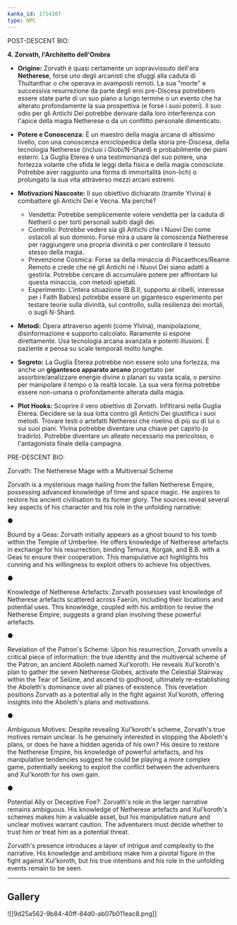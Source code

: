 ```yaml
---
kanka_id: 1714387
type: NPC
---
```


POST-DESCENT BIO:   
  

**4. Zorvath, l'Architetto dell'Ombra**

* **Origine:** Zorvath è quasi certamente un sopravvissuto dell'era **Netherese**,
  forse uno degli arcanisti che sfuggì alla caduta di Thultanthar o che
  operava in avamposti remoti. La sua "morte" e successiva resurrezione da
  parte degli eroi pre-Discesa potrebbero essere state parte di un suo
  piano a lungo termine o un evento che ha alterato profondamente la sua
  prospettiva (e forse i suoi poteri). Il suo odio per gli Antichi Dei
  potrebbe derivare dalla loro interferenza con l'apice della magia
  Netherese o da un conflitto personale dimenticato.
* **Potere e Conoscenza:**
  È un maestro della magia arcana di altissimo livello, con una
  conoscenza enciclopedica della storia pre-Discesa, della tecnologia
  Netherese (inclusi i Globi/N-Shard) e probabilmente dei piani esterni.
  La Guglia Eterea è una testimonianza del suo potere, una fortezza
  volante che sfida le leggi della fisica e della magia conosciute.
  Potrebbe aver raggiunto una forma di immortalità (non-lich) o prolungato
  la sua vita attraverso mezzi arcani estremi.
* **Motivazioni Nascoste:** Il suo obiettivo dichiarato (tramite Ylvina) è combattere gli Antichi Dei e Vecna. Ma perché?

  + Vendetta: Potrebbe semplicemente volere vendetta per la caduta di Netheril o per torti personali subiti dagli dei.
  + Controllo: Potrebbe vedere sia gli Antichi che i Nuovi Dei come ostacoli al suo
    dominio. Forse mira a usare la conoscenza Netherese per raggiungere una
    propria divinità o per controllare il tessuto stesso della magia.
  + Prevenzione Cosmica:
    Forse sa della minaccia di Piscaethces/Reame Remoto e crede che né gli
    Antichi né i Nuovi Dei siano adatti a gestirla. Potrebbe cercare di
    accumulare potere per affrontare lui questa minaccia, con metodi spietati.
  + Esperimento:
    L'intera situazione (B.B.II, supporto ai ribelli, interesse per i Faith
    Babies) potrebbe essere un gigantesco esperimento per testare teorie
    sulla divinità, sul controllo, sulla resilienza dei mortali, o sugli
    N-Shard.
* **Metodi:**
  Opera attraverso agenti (come Ylvina), manipolazione, disinformazione e
  supporto calcolato. Raramente si espone direttamente. Usa tecnologia
  arcana avanzata e potenti illusioni. È paziente e pensa su scale
  temporali molto lunghe.
* **Segreto:** La Guglia Eterea potrebbe non essere solo una fortezza, ma anche un **gigantesco apparato arcano**
  progettato per assorbire/analizzare energie divine o planari su vasta
  scala, o persino per manipolare il tempo o la realtà locale. La sua vera
  forma potrebbe essere non-umana o profondamente alterata dalla magia.
* **Plot Hooks:**
  Scoprire il vero obiettivo di Zorvath. Infiltrarsi nella Guglia Eterea.
  Decidere se la sua lotta contro gli Antichi Dei giustifica i suoi
  metodi. Trovare testi o artefatti Netheresi che rivelino di più su di
  lui o sui suoi piani. Ylvina potrebbe diventare una chiave per capirlo
  (o tradirlo). Potrebbe diventare un alleato necessario ma pericoloso, o
  l'antagonista finale della campagna.

PRE-DESCENT BIO:

Zorvath: The Netherese Mage with a Multiversal Scheme

Zorvath is a mysterious mage hailing from the fallen Netherese Empire, possessing advanced knowledge of time and space magic. He aspires to restore his ancient civilisation to its former glory. The sources reveal several key aspects of his character and his role in the unfolding narrative:

●

Bound by a Geas: Zorvath initially appears as a ghost bound to his tomb within the Temple of Umberlee. He offers knowledge of Netherese artefacts in exchange for his resurrection, binding Temura, Korgak, and B.B. with a Geas to ensure their cooperation. This manipulative act highlights his cunning and his willingness to exploit others to achieve his objectives.

●

Knowledge of Netherese Artefacts: Zorvath possesses vast knowledge of Netherese artefacts scattered across Faerûn, including their locations and potential uses. This knowledge, coupled with his ambition to revive the Netherese Empire, suggests a grand plan involving these powerful artefacts.

●

Revelation of the Patron's Scheme: Upon his resurrection, Zorvath unveils a critical piece of information: the true identity and the multiversal scheme of the Patron, an ancient Aboleth named Xul'koroth. He reveals Xul'koroth's plan to gather the seven Netherese Globes, activate the Celestial Stairway within the Tear of Selûne, and ascend to godhood, ultimately re-establishing the Aboleth's dominance over all planes of existence. This revelation positions Zorvath as a potential ally in the fight against Xul'koroth, offering insights into the Aboleth's plans and motivations.

●

Ambiguous Motives: Despite revealing Xul'koroth's scheme, Zorvath's true motives remain unclear. Is he genuinely interested in stopping the Aboleth's plans, or does he have a hidden agenda of his own? His desire to restore the Netherese Empire, his knowledge of powerful artefacts, and his manipulative tendencies suggest he could be playing a more complex game, potentially seeking to exploit the conflict between the adventurers and Xul'koroth for his own gain.

●

Potential Ally or Deceptive Foe?: Zorvath's role in the larger narrative remains ambiguous. His knowledge of Netherese artefacts and Xul'koroth's schemes makes him a valuable asset, but his manipulative nature and unclear motives warrant caution. The adventurers must decide whether to trust him or treat him as a potential threat.

Zorvath's presence introduces a layer of intrigue and complexity to the narrative. His knowledge and ambitions make him a pivotal figure in the fight against Xul'koroth, but his true intentions and his role in the unfolding events remain to be seen.

---
## Gallery
![[9d25a562-9b84-40ff-84d0-ab07b011eac8.png]]